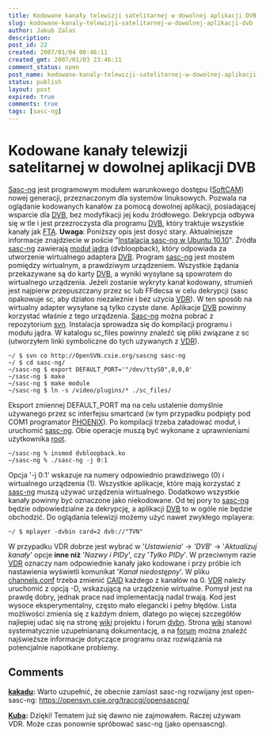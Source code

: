 ```yaml
---
title: Kodowane kanały telewizji satelitarnej w dowolnej aplikacji DVB
slug: kodowane-kanaly-telewizji-satelitarnej-w-dowolnej-aplikacji-dvb
author: Jakub Zalas
description: 
post_id: 22
created: 2007/01/04 00:46:11
created_gmt: 2007/01/03 23:46:11
comment_status: open
post_name: kodowane-kanaly-telewizji-satelitarnej-w-dowolnej-aplikacji-dvb
status: publish
layout: post
expired: true
comments: true
tags: [sasc-ng]
---
```


<!--Sasc-ng jest programowym modułem warunkowego dostępu (SoftCAM) nowej generacji, przeznaczonym dla systemów linuksowych. Pozwala na oglądanie kodowanych kanałów za pomocą dowolnej aplikacji, posiadającej wsparcie dla DVB, bez modyfikacji jej kodu źródłowego. Dekrypcja odbywa się w tle i jest przezroczysta dla programu DVB, który traktuje wszystkie kanały jak FTA.-->

# Kodowane kanały telewizji satelitarnej w dowolnej aplikacji DVB

[Sasc-ng](https://opensvn.csie.org/traccgi/sascng/wiki/SascIndex) jest programowym modułem warunkowego dostępu ([SoftCAM](http://en.wikipedia.org/wiki/Conditional_access_module)) nowej generacji, przeznaczonym dla systemów linuksowych. Pozwala na oglądanie kodowanych kanałów za pomocą dowolnej aplikacji, posiadającej wsparcie dla [DVB](http://pl.wikipedia.org/wiki/DVB), bez modyfikacji jej kodu źródłowego. Dekrypcja odbywa się w tle i jest przezroczysta dla programu [DVB](http://pl.wikipedia.org/wiki/DVB), który traktuje wszystkie kanały jak [FTA](http://pl.wikipedia.org/wiki/FTA). **Uwaga**: Poniższy opis jest dosyć stary. Aktualniejsze informacje znajdziecie w poście "[Instalacja sasc-ng w Ubuntu 10.10](/instalacja-sasc-ng-ubuntu-1010)". Źródła [sasc-ng](https://opensvn.csie.org/traccgi/sascng/wiki/SascIndex) zawierają [moduł jądra](http://en.wikipedia.org/wiki/Loadable_Kernel_Module) (dvbloopback), który odpowiada za utworzenie wirtualnego adaptera [DVB](http://pl.wikipedia.org/wiki/DVB). Program [sasc-ng](https://opensvn.csie.org/traccgi/sascng/wiki/SascIndex) jest mostem pomiędzy wirtualnym, a prawdziwym urządzeniem. Wszystkie żądania przekazywane są do karty [DVB](http://pl.wikipedia.org/wiki/DVB), a wyniki wysyłane są spowrotem do wirtualnego urządzenia. Jeżeli zostanie wykryty kanał kodowany, strumień jest najpierw przepuszczany przez sc lub FFdecsa w celu dekrypcji (sasc opakowuje sc, aby działoo niezależnie i bez użycia [VDR](http://www.cadsoft.de/vdr/)). W ten sposób na wirtualny adapter wysyłane są tylko czyste dane. Aplikacje [DVB](http://pl.wikipedia.org/wiki/DVB) powinny korzystać właśnie z tego urządzenia. [Sasc-ng](https://opensvn.csie.org/traccgi/sascng/wiki/SascIndex) można pobrać z repozytorium [svn](https://opensvn.csie.org/traccgi/sascng/browser). Instalacja sprowadza się do kompilacji programu i modułu jądra. W katalogu sc_files powinny znaleźć się pliki związane z sc (utworzyłem linki symboliczne do tych używanych z [VDR](http://www.cadsoft.de/vdr/)). 
    
    
    ~/ $ svn co http://OpenSVN.csie.org/sascng sasc-ng
    ~/ $ cd sasc-ng/
    ~/sasc-ng $ export DEFAULT_PORT='"/dev/ttyS0",0,0,0'
    ~/sasc-ng $ make
    ~/sasc-ng $ make module
    ~/sasc-ng $ ln -s /video/plugins/* ./sc_files/

Eksport zmiennej DEFAULT_PORT ma na celu ustalenie domyślnie używanego przez sc interfejsu smartcard (w tym przypadku podpięty pod COM1 programator [PHOENIX](http://www.jakub.zalas.net/2006/12/02/cyfra-na-ekranie-monitora/)). Po kompilacji trzeba załadować moduł‚ i uruchomić [sasc-ng](https://opensvn.csie.org/traccgi/sascng/wiki/SascIndex). Obie operacje muszą być wykonane z uprawnieniami użytkownika [root](http://pl.wikipedia.org/wiki/Root). 
    
    
    ~/sasc-ng % insmod dvbloopback.ko
    ~/sasc-ng % ./sasc-ng -j 0:1

Opcja '-j 0:1' wskazuje na numery odpowiednio prawdziwego (0) i wirtualnego urządzenia (1). Wszystkie aplikacje, które mają korzystać z [sasc-ng](https://opensvn.csie.org/traccgi/sascng/wiki/SascIndex) muszą używać urządzenia wirtualnego. Dodatkowo wszystkie kanały powinny być oznaczone jako niekodowane. Od tej pory to [sasc-ng](https://opensvn.csie.org/traccgi/sascng/wiki/SascIndex) będzie odpowiedzialne za dekrypcję, a aplikacji [DVB](http://pl.wikipedia.org/wiki/DVB) to w ogóle nie będzie obchodzić. Do oglądania telewizji możemy użyć nawet zwykłego mplayera: 
    
    
    ~/ $ mplayer -dvbin card=2 dvb://"TVN"

W przypadku VDR dobrze jest wybrać w '_Ustawienia_' -> _'DVB_' -> '_Aktualizuj kanały_' opcje **inne niż** '_Nazwy i PIDy_', czy '_Tylko PIDy_'. W przeciwnym razie [VDR](http://www.cadsoft.de/vdr/) oznaczy nam odpowiednie kanały jako kodowane i przy próbie ich nastawienia wyświetli komunikat '_Kanał niedostępny_'. W pliku [channels.conf](http://www.vdr-wiki.de/wiki/index.php/Channels.conf) trzeba zmienić [CAID](http://www.vdr-wiki.de/wiki/index.php/Channels.conf#CAID) każdego z kanałów na 0. [VDR](http://www.cadsoft.de/vdr/) należy uruchomić z opcją -D, wskazującą na urządzenie wirtualne. Pomysł jest na prawdę dobry, jednak prace nad implementacją nadal trwają. Kod jest wysoce eksperymentalny, często mało elegancki i pełny błędów. Lista możliwości zmienia się z każdym dniem, dlatego po więcej szczegółów najlepiej udać się na stronę [wiki](https://opensvn.csie.org/traccgi/sascng/wiki/SascIndex) projektu i forum [dvbn](http://dvbn.happysat.org/viewtopic.php?t=38235). Strona [wiki](https://opensvn.csie.org/traccgi/sascng/wiki/SascIndex) stanowi systematycznie uzupełniananą dokumentację, a na [forum](http://dvbn.happysat.org/viewtopic.php?t=38235) można znaleźć najświeższe informacje dotyczące programu oraz rozwiązania na potencjalnie napotkane problemy.

## Comments

**[kakadu](#2969 "2009-05-15 13:27:04"):** Warto uzupełnić, że obecnie zamiast sasc-ng rozwijany jest open-sasc-ng: https://opensvn.csie.org/traccgi/opensascng/

**[Kuba](#2970 "2009-05-16 14:59:10"):** Dzięki! Tematem już się dawno nie zajmowałem. Raczej używam VDR. Może czas ponownie spróbować sasc-ng (jako opensascng).

